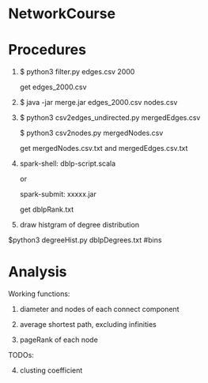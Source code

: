 # NetworkCourse

# Procedures

1. $ python3 filter.py edges.csv 2000 

    get edges_2000.csv
    
2. $ java -jar merge.jar edges_2000.csv nodes.csv

3. $ python3 csv2edges_undirected.py mergedEdges.csv

   $ python3 csv2nodes.py mergedNodes.csv
   
   get mergedNodes.csv.txt and  mergedEdges.csv.txt
   
4. spark-shell: dblp-script.scala
   
   or
   
   spark-submit: xxxxx.jar
   
   get dblpRank.txt
   
5. draw histgram of degree distribution
 
  $python3 degreeHist.py dblpDegrees.txt #bins
   

# Analysis

Working functions: 

1. diameter and nodes of each connect component

2. average shortest path, excluding infinities

3. pageRank of each node


TODOs:

4. clusting coefficient